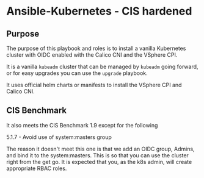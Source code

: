 # Ansible-Kubernetes - CIS hardened

## Purpose
The purpose of this playbook and roles is to install a vanilla Kubernetes cluster with OIDC enabled
with the Calico CNI and the VSphere CPI.

It is a vanilla `kubeadm` cluster that can be managed by `kubeadm` going forward, or for easy upgrades
you can use the `upgrade` playbook.

It uses official helm charts or manifests to install the VSphere CPI and Calico CNI.

## CIS Benchmark
It also meets the CIS Benchmark 1.9 except for the following

5.1.7 - Avoid use of system:masters group

The reason it doesn't meet this one is that we add an OIDC group, Admins, and bind it to the system:masters.
This is so that you can use the cluster right from the get go. It is expected that you, as the k8s admin,
will create appropriate RBAC roles.
